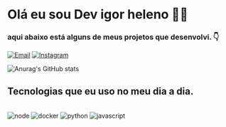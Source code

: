 # Olá eu sou Dev igor heleno 😶‍🌫️
### aqui abaixo está alguns de meus projetos que desenvolvi. 👇

[![Email](https://img.shields.io/badge/Gmail-D14836?style=for-the-badge&logo=gmail&logoColor=white)](marioanimes09@gmail.com)
[![Instagram](https://img.shields.io/badge/Instagram-E4405F?style=for-the-badge&logo=instagram&logoColor=white)](https://www.instagram.com/_heleno__)
 
![Anurag's GitHub stats](https://github-readme-stats.vercel.app/api?username=heleno2307&show_icons=true&theme=dracula)


## Tecnologias que eu uso no meu dia a dia.

<div style="display: inline_block"><br/>
  <img alingin="center" alt="node" src="https://img.shields.io/badge/HTML5-E34F26?style=for-the-badge&logo=node&logoColor=white" />
  <img alingin="center" alt="docker" src="https://img.shields.io/badge/CSS-239120?&style=for-the-badge&logo=docker&logoColor=white" />
  <img alingin="center" alt="python" src="https://img.shields.io/badge/Python-3776AB?style=for-the-badge&logo=python&logoColor=white" />
  <img alingin="center" alt="javascript" src="https://img.shields.io/badge/JavaScript-F7DF1E?style=for-the-badge&logo=javascript&logoColor=black" />
